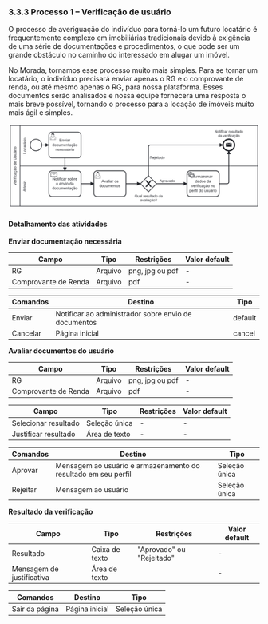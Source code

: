 ### 3.3.3 Processo 1 – Verificação de usuário

O processo de averiguação do indivíduo para torná-lo um futuro locatário é frequentemente complexo em imobiliárias tradicionais devido à exigência de uma série de documentações e procedimentos, o que pode ser um grande obstáculo no caminho do interessado em alugar um imóvel.

No Morada, tornamos esse processo muito mais simples. Para se tornar um locatário, o indivíduo precisará enviar apenas o RG e o comprovante de renda, ou até mesmo apenas o RG, para nossa plataforma. Esses documentos serão analisados e nossa equipe fornecerá uma resposta o mais breve possível, tornando o processo para a locação de imóveis muito mais ágil e simples.

![Processo 1 - Verificação de usuáriol](images/processo-1.png "Modelo BPMN do Processo 1.")


#### Detalhamento das atividades

**Enviar documentação necessária**

|     **Campo**         | **Tipo**         | **Restrições**    | **Valor default** |
| ---                   | ---              | ---               | ---               |
| RG                    | Arquivo          | png, jpg ou pdf   |  -                |
| Comprovante de Renda  | Arquivo          | pdf               |  -                |

| **Comandos**         |  **Destino**                                         | **Tipo**          |
| ---                  | ---                                                  | ---               |
| Enviar               | Notificar ao administrador sobre envio de documentos | default           |
| Cancelar             | Página inicial                                       | cancel            |

**Avaliar documentos do usuário**

|     **Campo**            | **Tipo**         | **Restrições**    | **Valor default** |
| ---                      | ---              | ---               | ---               |
| RG                       | Arquivo          | png, jpg ou pdf   |  -                |
| Comprovante de Renda     | Arquivo          | pdf               |  -                |

|     **Campo**              | **Tipo**         | **Restrições**    | **Valor default** |
| ---                        | ---              | ---               | ---               |
| Selecionar resultado       | Seleção única    |  -                | -                 |
| Justificar resultado       | Área de texto    |  -                | -                 |


| **Comandos**         |  **Destino**                                                   | **Tipo**          |
| ---                  | ---                                                            | ---               |
| Aprovar              | Mensagem ao usuário e armazenamento do resultado em seu perfil | Seleção única     |
| Rejeitar             | Mensagem ao usuário                                            | Seleção única      |

**Resultado da verificação**

|     **Campo**              | **Tipo**         | **Restrições**            | **Valor default** |
| ---                        | ---              | ---                       | ---               |
| Resultado                  | Caixa de texto   | "Aprovado" ou "Rejeitado" | -                 |
| Mensagem de justificativa  | Área de texto    |                           | -                 |

| **Comandos**   |  **Destino**   | **Tipo**          |
| ---            | ---            | ---               |
| Sair da página | Página inicial | Seleção única     |

